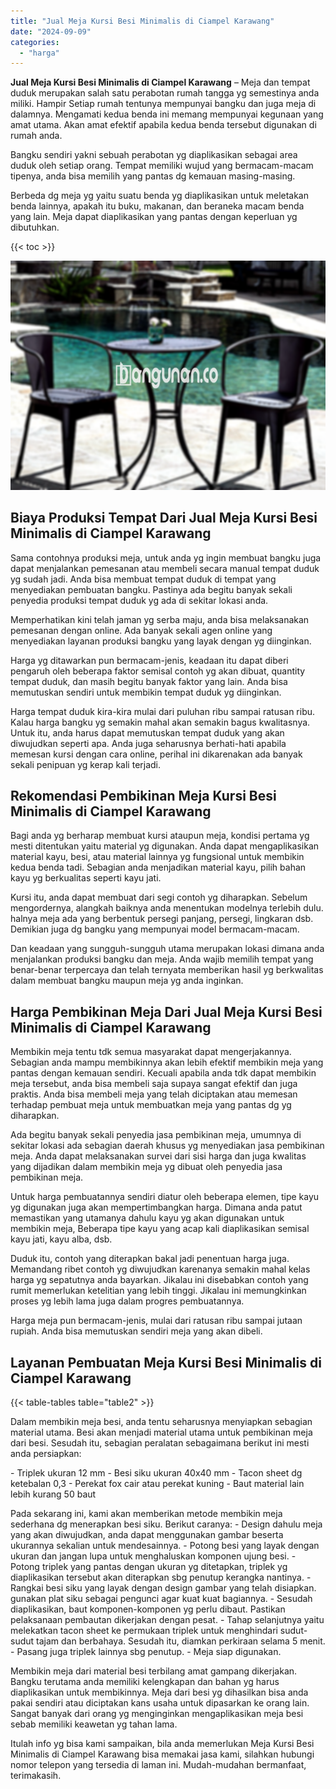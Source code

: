 ```yaml
---
title: "Jual Meja Kursi Besi Minimalis di Ciampel Karawang"
date: "2024-09-09"
categories: 
  - "harga"
---
```


**Jual Meja Kursi Besi Minimalis di Ciampel Karawang** – Meja dan tempat duduk merupakan salah satu perabotan rumah tangga yg semestinya anda miliki. Hampir Setiap rumah tentunya mempunyai bangku dan juga meja di dalamnya. Mengamati kedua benda ini memang mempunyai kegunaan yang amat utama. Akan amat efektif apabila kedua benda tersebut digunakan di rumah anda.

Bangku sendiri yakni sebuah perabotan yg diaplikasikan sebagai area duduk oleh setiap orang. Tempat memiliki wujud yang bermacam-macam tipenya, anda bisa memilih yang pantas dg kemauan masing-masing.

Berbeda dg meja yg yaitu suatu benda yg diaplikasikan untuk meletakan benda lainnya, apakah itu buku, makanan, dan beraneka macam benda yang lain. Meja dapat diaplikasikan yang pantas dengan keperluan yg dibutuhkan.

{{< toc >}}

![Jual Meja Kursi Besi Minimalis di Ciampel Karawang](/images/jual-meja-besi-murah21.png)

## Biaya Produksi Tempat Dari Jual Meja Kursi Besi Minimalis di Ciampel Karawang

Sama contohnya produksi meja, untuk anda yg ingin membuat bangku juga dapat menjalankan pemesanan atau membeli secara manual tempat duduk yg sudah jadi. Anda bisa membuat tempat duduk di tempat yang menyediakan pembuatan bangku. Pastinya ada begitu banyak sekali penyedia produksi tempat duduk yg ada di sekitar lokasi anda.

Memperhatikan kini telah jaman yg serba maju, anda bisa melaksanakan pemesanan dengan online. Ada banyak sekali agen online yang menyediakan layanan produksi bangku yang layak dengan yg diinginkan.

Harga yg ditawarkan pun bermacam-jenis, keadaan itu dapat diberi pengaruh oleh beberapa faktor semisal contoh yg akan dibuat, quantity tempat duduk, dan masih begitu banyak faktor yang lain. Anda bisa memutuskan sendiri untuk membikin tempat duduk yg diinginkan.

Harga tempat duduk kira-kira mulai dari puluhan ribu sampai ratusan ribu. Kalau harga bangku yg semakin mahal akan semakin bagus kwalitasnya. Untuk itu, anda harus dapat memutuskan tempat duduk yang akan diwujudkan seperti apa. Anda juga seharusnya berhati-hati apabila memesan kursi dengan cara online, perihal ini dikarenakan ada banyak sekali penipuan yg kerap kali terjadi.

## Rekomendasi Pembikinan Meja Kursi Besi Minimalis di Ciampel Karawang

Bagi anda yg berharap membuat kursi ataupun meja, kondisi pertama yg mesti ditentukan yaitu material yg digunakan. Anda dapat mengaplikasikan material kayu, besi, atau material lainnya yg fungsional untuk membikin kedua benda tadi. Sebagian anda menjadikan material kayu, pilih bahan kayu yg berkualitas seperti kayu jati.

Kursi itu, anda dapat membuat dari segi contoh yg diharapkan. Sebelum mengordernya, alangkah baiknya anda menentukan modelnya terlebih dulu. halnya meja ada yang berbentuk persegi panjang, persegi, lingkaran dsb. Demikian juga dg bangku yang mempunyai model bermacam-macam.

Dan keadaan yang sungguh-sungguh utama merupakan lokasi dimana anda menjalankan produksi bangku dan meja. Anda wajib memilih tempat yang benar-benar terpercaya dan telah ternyata memberikan hasil yg berkwalitas dalam membuat bangku maupun meja yg anda inginkan.

## Harga Pembikinan Meja Dari Jual Meja Kursi Besi Minimalis di Ciampel Karawang

Membikin meja tentu tdk semua masyarakat dapat mengerjakannya. Sebagian anda mampu membikinnya akan lebih efektif membikin meja yang pantas dengan kemauan sendiri. Kecuali apabila anda tdk dapat membikin meja tersebut, anda bisa membeli saja supaya sangat efektif dan juga praktis. Anda bisa membeli meja yang telah diciptakan atau memesan terhadap pembuat meja untuk membuatkan meja yang pantas dg yg diharapkan.

Ada begitu banyak sekali penyedia jasa pembikinan meja, umumnya di sekitar lokasi ada sebagian daerah khusus yg menyediakan jasa pembikinan meja. Anda dapat melaksanakan survei dari sisi harga dan juga kwalitas yang dijadikan dalam membikin meja yg dibuat oleh penyedia jasa pembikinan meja.

Untuk harga pembuatannya sendiri diatur oleh beberapa elemen, tipe kayu yg digunakan juga akan mempertimbangkan harga. Dimana anda patut memastikan yang utamanya dahulu kayu yg akan digunakan untuk membikin meja, Beberapa tipe kayu yang acap kali diaplikasikan semisal kayu jati, kayu alba, dsb.

Duduk itu, contoh yang diterapkan bakal jadi penentuan harga juga. Memandang ribet contoh yg diwujudkan karenanya semakin mahal kelas harga yg sepatutnya anda bayarkan. Jikalau ini disebabkan contoh yang rumit memerlukan ketelitian yang lebih tinggi. Jikalau ini memungkinkan proses yg lebih lama juga dalam progres pembuatannya.

Harga meja pun bermacam-jenis, mulai dari ratusan ribu sampai jutaan rupiah. Anda bisa memutuskan sendiri meja yang akan dibeli.

## Layanan Pembuatan Meja Kursi Besi Minimalis di Ciampel Karawang

{{< table-tables table="table2" >}}

Dalam membikin meja besi, anda tentu seharusnya menyiapkan sebagian material utama. Besi akan menjadi material utama untuk pembikinan meja dari besi. Sesudah itu, sebagian peralatan sebagaimana berikut ini mesti anda persiapkan:

\- Triplek ukuran 12 mm - Besi siku ukuran 40x40 mm - Tacon sheet dg ketebalan 0,3 - Perekat fox cair atau perekat kuning - Baut material lain lebih kurang 50 baut

Pada sekarang ini, kami akan memberikan metode membikin meja sederhana dg menerapkan besi siku. Berikut caranya: - Design dahulu meja yang akan diwujudkan, anda dapat menggunakan gambar beserta ukurannya sekalian untuk mendesainnya. - Potong besi yang layak dengan ukuran dan jangan lupa untuk menghaluskan komponen ujung besi. - Potong triplek yang pantas dengan ukuran yg ditetapkan, triplek yg diaplikasikan tersebut akan diterapkan sbg penutup kerangka nantinya. - Rangkai besi siku yang layak dengan design gambar yang telah disiapkan. gunakan plat siku sebagai pengunci agar kuat kuat bagiannya. - Sesudah diaplikasikan, baut komponen-komponen yg perlu dibaut. Pastikan pelaksanaan pembautan dikerjakan dengan pesat. - Tahap selanjutnya yaitu melekatkan tacon sheet ke permukaan triplek untuk menghindari sudut-sudut tajam dan berbahaya. Sesudah itu, diamkan perkiraan selama 5 menit. - Pasang juga triplek lainnya sbg penutup. - Meja siap digunakan.

Membikin meja dari material besi terbilang amat gampang dikerjakan. Bangku terutama anda memiliki kelengkapan dan bahan yg harus diaplikasikan untuk membikinnya. Meja dari besi yg dihasilkan bisa anda pakai sendiri atau diciptakan kans usaha untuk dipasarkan ke orang lain. Sangat banyak dari orang yg menginginkan mengaplikasikan meja besi sebab memiliki keawetan yg tahan lama.

Itulah info yg bisa kami sampaikan, bila anda memerlukan Meja Kursi Besi Minimalis di Ciampel Karawang bisa memakai jasa kami, silahkan hubungi nomor telepon yang tersedia di laman ini. Mudah-mudahan bermanfaat, terimakasih.
